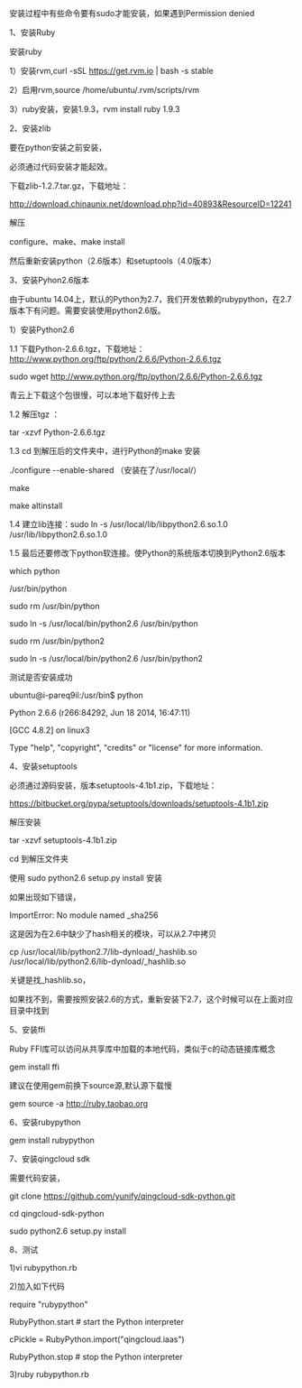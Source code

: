 安装过程中有些命令要有sudo才能安装，如果遇到Permission denied

1、安装Ruby

  安装ruby
  
  1）安装rvm,curl -sSL https://get.rvm.io | bash -s stable
  
  2）启用rvm,source /home/ubuntu/.rvm/scripts/rvm
  
  3）ruby安装，安装1.9.3，rvm install ruby 1.9.3

2、安装zlib

  要在python安装之前安装，
  
  必须通过代码安装才能起效。
  
  下载zlib-1.2.7.tar.gz，下载地址：
  
  http://download.chinaunix.net/download.php?id=40893&ResourceID=12241
  
  解压
  
  configure、make、make install
  
  然后重新安装python（2.6版本）和setuptools（4.0版本）

3、安装Pyhon2.6版本

  由于ubuntu 14.04上，默认的Python为2.7，我们开发依赖的rubypython，在2.7版本下有问题。需要安装使用python2.6版。
  
  1）安装Python2.6
  
  1.1 下载Python-2.6.6.tgz，下载地址：http://www.python.org/ftp/python/2.6.6/Python-2.6.6.tgz
  
  sudo wget http://www.python.org/ftp/python/2.6.6/Python-2.6.6.tgz
  
  青云上下载这个包很慢，可以本地下载好传上去
  
  1.2 解压tgz ：
  
  tar -xzvf Python-2.6.6.tgz  
  
  1.3 cd 到解压后的文件夹中，进行Python的make 安装

  ./configure --enable-shared  （安装在了/usr/local/）
  
  make  
  
  make altinstall

1.4 建立lib连接：sudo ln -s /usr/local/lib/libpython2.6.so.1.0  /usr/lib/libpython2.6.so.1.0

1.5 最后还要修改下python软连接。使Python的系统版本切换到Python2.6版本

which python

/usr/bin/python

sudo rm /usr/bin/python

sudo ln -s /usr/local/bin/python2.6 /usr/bin/python

sudo rm /usr/bin/python2

sudo ln -s /usr/local/bin/python2.6 /usr/bin/python2

测试是否安装成功

ubuntu@i-pareq9il:/usr/bin$ python

Python 2.6.6 (r266:84292, Jun 18 2014, 16:47:11) 

[GCC 4.8.2] on linux3

Type "help", "copyright", "credits" or "license" for more information.

>>> 


4、安装setuptools

必须通过源码安装，版本setuptools-4.1b1.zip，下载地址：

https://bitbucket.org/pypa/setuptools/downloads/setuptools-4.1b1.zip

解压安装

tar -xzvf setuptools-4.1b1.zip

cd 到解压文件夹

使用 sudo python2.6 setup.py install 安装

如果出现如下错误，

ImportError: No module named _sha256

这是因为在2.6中缺少了hash相关的模块，可以从2.7中拷贝

cp /usr/local/lib/python2.7/lib-dynload/_hashlib.so /usr/local/lib/python2.6/lib-dynload/_hashlib.so

关键是找_hashlib.so，

如果找不到，需要按照安装2.6的方式，重新安装下2.7，这个时候可以在上面对应目录中找到

5、安装ffi

Ruby FFI库可以访问从共享库中加载的本地代码，类似于c的动态链接库概念

gem install ffi

建议在使用gem前换下source源,默认源下载慢

gem source -a http://ruby.taobao.org

6、安装rubypython

gem install rubypython

7、安装qingcloud sdk

需要代码安装，

git clone https://github.com/yunify/qingcloud-sdk-python.git

cd qingcloud-sdk-python

sudo python2.6 setup.py install 

8、测试

1)vi rubypython.rb

2)加入如下代码

require "rubypython"

RubyPython.start # start the Python interpreter

cPickle = RubyPython.import("qingcloud.iaas")

RubyPython.stop # stop the Python interpreter

3)ruby rubypython.rb



